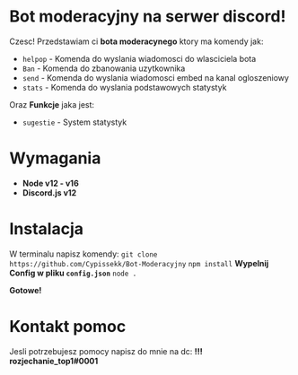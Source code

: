 # Bot moderacyjny na serwer discord!

Czesc! Przedstawiam ci **bota moderacynego** ktory ma komendy jak:
- `helpop` - Komenda do wyslania wiadomosci do wlasciciela bota
- `Ban` - Komenda do zbanowania uzytkownika
-  `send` - Komenda do wyslania wiadomosci embed na kanal ogloszeniowy
- `stats` - Komenda do wyslania podstawowych statystyk

Oraz **Funkcje** jaka jest:
- `sugestie` - System statystyk


# Wymagania

- **Node v12 - v16**
- **Discord.js v12**

# Instalacja
W terminalu napisz komendy:
`git clone https://github.com/Cypissekk/Bot-Moderacyjny`
`npm install`
**Wypelnij Config w pliku `config.json`**
`node .`

**Gotowe!**

# Kontakt pomoc
Jesli potrzebujesz pomocy napisz do mnie na dc:
**!!! rozjechanie_top1#0001**
